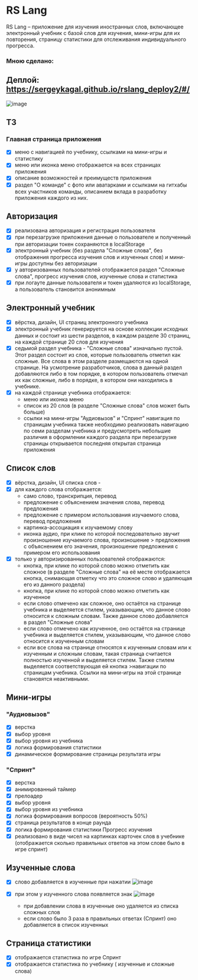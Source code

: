 # RS Lang
RS Lang – приложение для изучения иностранных слов, включающее электронный учебник с базой слов для изучения, мини-игры для их повторения, страницу статистики для отслеживания индивидуального прогресса.

### Мною сделано:

## Деплой: https://sergeykagal.github.io/rslang_deploy2/#/
![image](https://user-images.githubusercontent.com/62184992/176743595-df6aba27-1b0c-4c01-82bb-6e5a08db5268.png)

## ТЗ
  ### Главная страница приложения
- [x] меню с навигацией по учебнику, ссылками на мини-игры и статистику
- [x] меню или иконка меню отображается на всех страницах приложения
- [x] описание возможностей и преимуществ приложения
- [x] раздел "О команде" с фото или аватарками и ссылками на гитхабы всех участников команды, описанием вклада в разработку приложения каждого из них.

## Авторизация 
- [x] реализована авторизация и регистрация пользователя
- [x] при перезагрузке приложения данные о пользователе и полученный при авторизации токен сохраняются в localStorage
- [x] электронный учебник (без раздела "Сложные слова", без отображения прогресса изучения слов и изученных слов) и мини-игры доступны без авторизации
- [x] у авторизованных пользователей отображается раздел "Сложные слова", прогресс изучения слов, изученные слова и статистика
- [x] при логауте данные пользователя и токен удаляются из localStorage, а пользователь становится анонимным

## Электронный учебник
- [x] вёрстка, дизайн, UI страниц электронного учебника 
- [x] электронный учебник генерируется на основе коллекции исходных данных и состоит из шести разделов, в каждом разделе 30 страниц, на каждой странице 20 слов для изучения 
- [x] седьмой раздел учебника - "Сложные слова" изначально пустой. Этот раздел состоит из слов, которые пользователь отметил как сложные. Все слова в этом разделе размещаются на одной странице. На усмотрение разработчиков, слова в данный раздел добавляются либо в том порядке, в котором пользователь отмечал их как сложные, либо в порядке, в котором они находились в учебнике. 
- [x] на каждой странице учебника отображается:
   - меню или иконка меню
   - список из 20 слов (в разделе "Сложные слова" слов может быть больше)
   - ссылки на мини-игры "Аудиовызов" и "Спринт"
    навигация по страницам учебника
    также необходимо реализовать навигацию по семи разделам учебника и предусмотреть небольшие различия в оформлении каждого раздела
    при перезагрузке страницы открывается последняя открытая страница приложения

   
## Список слов 
- [x] вёрстка, дизайн, UI списка слов  -
- [x] для каждого слова отображается:  
   - само слово, транскрипция, перевод
   - предложение с объяснением значения слова, перевод предложения
   - предложение с примером использования изучаемого слова, перевод предложения
   - картинка-ассоциация к изучаемому слову
   - иконка аудио, при клике по которой последовательно звучит произношение изучаемого слова, произношение > предложения с объяснением его значения, произношение предложения с примером его использования
- [x] только у авторизированных пользователей отображаются: 
   - кнопка, при клике по которой слово можно отметить как сложное (в разделе "Сложные слова" на её месте отображается кнопка, снимающая отметку что это сложное слово и удаляющая его из данного раздела)
   - кнопка, при клике по которой слово можно отметить как изученное
   - если слово отмечено как сложное, оно остаётся на странице учебника и выделяется стилем, указывающим, что данное слово относится к сложным словам. Также данное слово добавляется в раздел "Сложные слова"
   - если слово отмечено как изученное, оно остаётся на странице учебника и выделяется стилем, указывающим, что данное слово относится к изученным словам
   - если все слова на странице относятся к изученным словам или к изученным и сложным словам, такая страница  считается полностью изученной и выделяется стилем. Также стилем выделяется соответствующая ей кнопка >навигации по страницам учебника. Ссылки на мини-игры на этой странице становятся неактивными.

##  Мини-игры
  ###     "Аудиовызов" 
- [x] верстка
- [x] выбор уровня 
- [x] выбор уровня из учебника 
- [x] логика формирования статистики 
- [x] динамическое формирование страницы результата игры 
 ###   "Спринт" 
- [x] верстка 
- [x] анимированный таймер 
- [x] прелоадер 
- [x] выбор уровня 
- [x] выбор уровня из учебника 
- [x] логика формирования вопросов (вероятность 50%) 
- [x] страница результатов в конце раунда
- [x] логика формирования статистики 
   Прогресс изучения  
- [x] реализовано в виде чисел на картинках карточек слов в учебнике  (отображается сколько правильных ответов на этом слове было в игре спринт)
 
 ##  Изученные слова
- [x] слово добавляется в изученные при нажатии 
![image](https://user-images.githubusercontent.com/78958096/155514111-b38ebb73-645c-49e5-9367-536820f038b1.png) 
 
- [x] при этом у  изученного слова  появляется знак 
![image](https://user-images.githubusercontent.com/78958096/155514399-6001a04c-9462-4ae5-9951-202e69c3c582.png)
   - при добавлении слова в изученные оно удаляется из списка сложных слов 
   - если слово было 3 раза в правильных ответах (Спринт) оно добавляется в список изученных

## Страница статистики
- [x] отображается статистика по игре Спринт
- [x] отображается статистика по учебнику  ( изученные и сложные слова)
